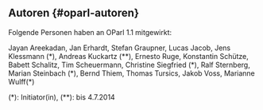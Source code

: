 ## Autoren {#oparl-autoren}

Folgende Personen haben an OParl 1.1 mitgewirkt:

Jayan Areekadan,
Jan Erhardt,
Stefan Graupner,
Lucas Jacob,
Jens Klessmann (\*),
Andreas Kuckartz (\*\*),
Ernesto Ruge,
Konstantin Schütze,
Babett Schalitz,
Tim Scheuermann,
Christine Siegfried (\*),
Ralf Sternberg,
Marian Steinbach (\*),
Bernd Thiem,
Thomas Tursics,
Jakob Voss,
Marianne Wulff(\*)

(\*): Initiator(in), (\*\*): bis 4.7.2014

